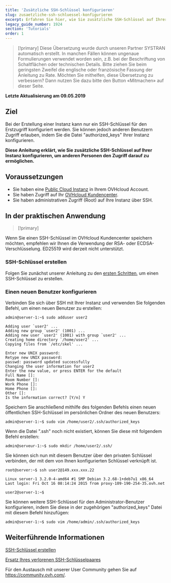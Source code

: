 ```yaml
---
title: 'Zusätzliche SSH-Schlüssel konfigurieren'
slug: zusaetzliche-ssh-schluessel-konfigurieren
excerpt: Erfahren Sie hier, wie Sie zusätzliche SSH-Schlüssel auf Ihrer Instanz konfigurieren
legacy_guide_number: 1924
section: 'Tutorials'
order: 1
---
```


> [!primary]
> Diese Übersetzung wurde durch unseren Partner SYSTRAN automatisch erstellt. In manchen Fällen können ungenaue Formulierungen verwendet worden sein, z.B. bei der Beschriftung von Schaltflächen oder technischen Details. Bitte ziehen Sie beim geringsten Zweifel die englische oder französische Fassung der Anleitung zu Rate. Möchten Sie mithelfen, diese Übersetzung zu verbessern? Dann nutzen Sie dazu bitte den Button «Mitmachen» auf dieser Seite.
>

**Letzte Aktualisierung am 09.05.2019**

## Ziel
 
Bei der Erstellung einer Instanz kann nur ein SSH-Schlüssel für den Erstzugriff konfiguriert werden. Sie können jedoch anderen Benutzern Zugriff erlauben, indem Sie die Datei "authorized_keys" Ihrer Instanz konfigurieren.

**Diese Anleitung erklärt, wie Sie zusätzliche SSH-Schlüssel auf Ihrer Instanz konfigurieren, um anderen Personen den Zugriff darauf zu ermöglichen.**

## Voraussetzungen

- Sie haben eine [Public Cloud Instanz](https://www.ovhcloud.com/de/public-cloud/) in Ihrem OVHcloud Account.
- Sie haben Zugriff auf Ihr [OVHcloud Kundencenter](https://www.ovh.com/auth/?action=gotomanager&from=https://www.ovh.de/&ovhSubsidiary=de).
- Sie haben administrativen Zugriff (Root) auf Ihre Instanz über SSH.  

## In der praktischen Anwendung

> [!primary]
>
Wenn Sie einen SSH-Schlüssel im OVHcloud Kundencenter speichern möchten, empfehlen wir Ihnen die Verwendung der RSA- oder ECDSA-Verschlüsselung. ED25519 wird derzeit nicht unterstützt.
>

### SSH-Schlüssel erstellen

Folgen Sie zunächst unserer Anleitung zu den [ersten Schritten](https://docs.ovh.com/de/public-cloud/public-cloud-erste-schritte/#schritt-1-ssh-schlussel-erstellen), um einen SSH-Schlüssel zu erstellen.

### Einen neuen Benutzer konfigurieren

Verbinden Sie sich über SSH mit Ihrer Instanz und verwenden Sie folgenden Befehl, um einen neuen Benutzer zu erstellen:

```
admin@server-1:~$ sudo adduser user2

Adding user `user2' ...
Adding new group `user2' (1001) ...
Adding new user `user2' (1001) with group `user2' ...
Creating home directory `/home/user2' ...
Copying files from `/etc/skel' ...

Enter new UNIX password:
Retype new UNIX password:
passwd: password updated successfully
Changing the user information for user2
Enter the new value, or press ENTER for the default
Full Name []:
Room Number []:
Work Phone []:
Home Phone []:
Other []:
Is the information correct? [Y/n] Y
```

Speichern Sie anschließend mithilfe des folgenden Befehls einen neuen öffentlichen SSH-Schlüssel im persönlichen Ordner des neuen Benutzers:

```
admin@server-1:~$ sudo vim /home/user2/.ssh/authorized_keys
```

Wenn die Datei ".ssh" noch nicht existiert, können Sie diese mit folgendem Befehl erstellen:

```
admin@serveur-1:~$ sudo mkdir /home/user2/.ssh/
```

Sie können sich nun mit diesem Benutzer über den privaten Schlüssel verbinden, der mit dem von Ihnen konfigurierten Schlüssel verknüpft ist.

```
root@server:~$ ssh user2@149.xxx.xxx.22

Linux server-1 3.2.0-4-amd64 #1 SMP Debian 3.2.68-1+deb7u1 x86_64
Last login: Fri Oct 16 08:14:24 2015 from proxy-109-190-254-35.ovh.net

user2@server-1:~$
```


Sie können weitere SSH-Schlüssel für den Administrator-Benutzer konfigurieren, indem Sie diese in der zugehörigen "authorized_keys" Datei mit diesem Befehl hinzufügen:

```
admin@server-1:~$ sudo vim /home/admin/.ssh/authorized_keys
```


## Weiterführende Informationen

[SSH-Schlüssel erstellen](https://docs.ovh.com/de/public-cloud/public-cloud-erste-schritte/)

[Ersatz Ihres verlorenen SSH-Schlüsselpaares](https://docs.ovh.com/de/public-cloud/nderung_des_ssh_schlussels_bei_verlust/)

Für den Austausch mit unserer User Community gehen Sie auf <https://community.ovh.com/>.